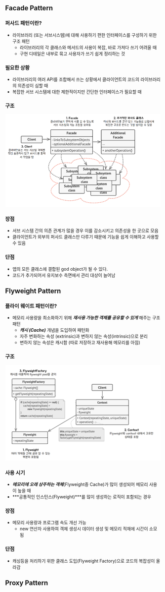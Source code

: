 ## Facade Pattern
### 퍼사드 패턴이란? 
- 라이브러리 (또는 서브시스템)에 대해 사용하기 편한 인터페이스를 구성하기 위한 구조 패턴 
  - 라이브러리의 각 클래스와 메서드의 사용이 복잡, 바로 가져다 쓰기 어려울 때 
  - 구현 디테일은 내부로 묶고 사용자가 쓰기 쉽게 정리하는 것 
### 필요한 상황 
- 라이브러리의 여러 API를 조합해서 쓰는 상황에서 클라이언트의 코드의 라이브러리의 의존성이 심할 때 
- 복잡한 서브 시스템에 대한 제한적이지만 간단한 인터페이스가 필요할 때 

### 구조 
![img.png](Facade/FacadeStructure.png)

### 장점  
- 서브 시스템 간의 의존 관계가 많을 경우 이를 감소시키고 의존성을 한 곳으로 모음 
- 클라이언트가 외부의 퍼사드 클래스만 다루기 때문에 기능을 쉽게 이해하고 사용할 수 있음 

### 단점 
- 앱의 모든 클래스에 결합된 god object가 될 수 있다. 
- 코드가 추가되어서 유지보수 측면에서 관리 대상이 늘어남 

## Flyweight Pattern
### 플라이 웨이트 패턴이란? 
- 메모리 사용량을 최소화하기 위해 _**재사용 가능한 객체를 공유할 수 있게**_ 해주는 구조 패턴 
  - _**캐시 (Cache)**_ 개념을 도입하여 패턴화 
  - 자주 변화하는 속성 (extrinsic)과 변하지 않는 속성(intrinsic)으로 분리 
  - 변하지 않는 속성은 캐시함 (따로 저장하고 재사용해 메모리를 아낌)

### 구조 
![img.png](Flyweight/FlyweightStructure.png)

### 사용 시기 
- _**메모리에 오래 상주하는 객체**_(Flyweight중 Cache)가 많이 생성되어 메모리 사용이 높을 때 
- ***공통적인 인스턴스(Flyweight)***를 많이 생성하는 로직이 포함되는 경우 

### 장점 
- 메모리 사용량과 프로그램 속도 개선 가능 
  - new 연산자 사용하여 객체 생성시 데이터 생성 및 메모리 적재에 시간이 소모 됨 
### 단점 
- 캐싱등을 처리하기 위한 클래스 도입(Flyweight Factory)으로 코드의 복잡성이 올라감 


## Proxy Pattern 